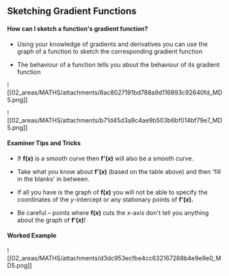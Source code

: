 ## Sketching Gradient Functions

#### How can I sketch a function's gradient function?

- Using your knowledge of gradients and derivatives you can use the graph of a function to sketch the corresponding gradient function
    
- The behaviour of a function tells you about the behaviour of its gradient function
    

![[02_areas/MATHS/attachments/6ac8027191bd788a9d116893c92640fd_MD5.png]]

![[02_areas/MATHS/attachments/b71d45d3a9c4ae9b503b6bf014bf79e7_MD5.png]]

#### Examiner Tips and Tricks

- If **f(**_**x**_**)** is a smooth curve then **f'(**_**x**_**)** will also be a smooth curve.
    
- Take what you know about **f'(**_**x**_**)** (based on the table above) and then 'fill in the blanks' in between.
    
- If all you have is the graph of **f(**_**x**_**)** you will not be able to specify the coordinates of the _y_-intercept or any stationary points of **f'(**_**x**_**).**
    
- Be careful – points where **f(**_**x**_**)** cuts the _x_-axis don't tell you anything about the graph of **f'(**_**x**_**)**!
    

#### Worked Example

![[02_areas/MATHS/attachments/d3dc953ecfbe4cc632167268b4e9e9e0_MD5.png]]